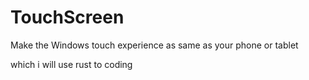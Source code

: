 # TouchScreen
Make the Windows touch experience as same as your phone or tablet

which i will use rust to coding 
